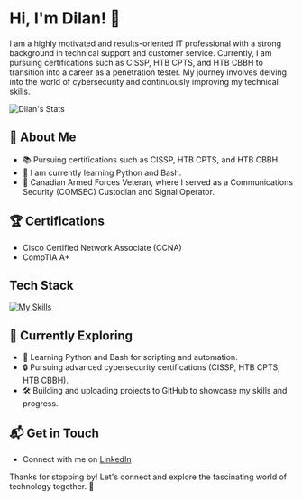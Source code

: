 # Hi, I'm Dilan! 👋

I am a highly motivated and results-oriented IT professional with a strong background in technical support and customer service. Currently, I am pursuing certifications such as CISSP, HTB CPTS, and HTB CBBH to transition into a career as a penetration tester. My journey involves delving into the world of cybersecurity and continuously improving my technical skills.

![Dilan's Stats](https://github-readme-stats.vercel.app/api?username=DilanM818&theme=vue-dark&show_icons=true&hide_border=true&count_private=true)

## 🚀 About Me

- 📚 Pursuing certifications such as CISSP, HTB CPTS, and HTB CBBH.
- 🌱 I am currently learning Python and Bash.
- 💼 Canadian Armed Forces Veteran, where I served as a Communications Security (COMSEC) Custodian and Signal Operator.

## 🏆 Certifications
- Cisco Certified Network Associate (CCNA)
- CompTIA A+

## Tech Stack
[![My Skills](https://skillicons.dev/icons?i=linux,windows,kali,py,bash)](https://skillicons.dev)

## 🌱 Currently Exploring

- 🚀 Learning Python and Bash for scripting and automation.
- 🔒 Pursuing advanced cybersecurity certifications (CISSP, HTB CPTS, HTB CBBH).
- 🛠️ Building and uploading projects to GitHub to showcase my skills and progress.

## 📬 Get in Touch

- Connect with me on [LinkedIn](https://www.linkedin.com/in/dilanmonge)

Thanks for stopping by! Let's connect and explore the fascinating world of technology together. 🚀

<!-- -->
